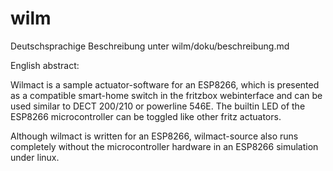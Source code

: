 # wilm

Deutschsprachige Beschreibung unter wilm/doku/beschreibung.md

English abstract:

Wilmact is a sample actuator-software for an ESP8266, which is presented as a compatible smart-home switch in the fritzbox webinterface and can be used similar to DECT 200/210 or powerline 546E. The builtin LED of the ESP8266 microcontroller can be toggled like other fritz actuators.

Although wilmact is written for an ESP8266, wilmact-source also runs completely without the microcontroller hardware in an ESP8266 simulation under linux.
